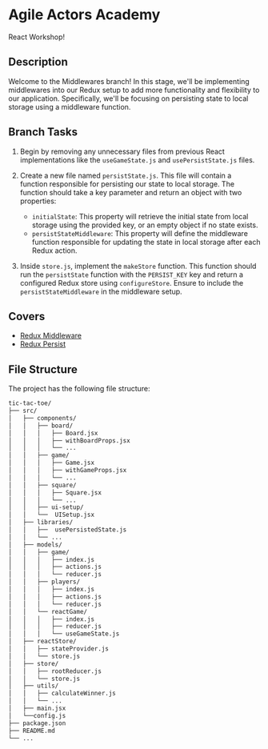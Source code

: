 # Agile Actors Academy

React Workshop!

## Description

Welcome to the Middlewares branch! In this stage, we'll be implementing middlewares into our Redux setup to add more functionality and flexibility to our application. Specifically, we'll be focusing on persisting state to local storage using a middleware function.

## Branch Tasks

1. Begin by removing any unnecessary files from previous React implementations like the `useGameState.js` and `usePersistState.js` files.

2. Create a new file named `persistState.js`. This file will contain a function responsible for persisting our state to local storage. The function should take a key parameter and return an object with two properties:

   - `initialState`: This property will retrieve the initial state from local storage using the provided key, or an empty object if no state exists.
   - `persistStateMiddleware`: This property will define the middleware function responsible for updating the state in local storage after each Redux action.

3. Inside `store.js`, implement the `makeStore` function. This function should run the `persistState` function with the `PERSIST_KEY` key and return a configured Redux store using `configureStore`. Ensure to include the `persistStateMiddleware` in the middleware setup.

## Covers

- [Redux Middleware](https://redux.js.org/advanced/middleware)
- [Redux Persist](https://github.com/rt2zz/redux-persist)

## File Structure

The project has the following file structure:

```bash
tic-tac-toe/
├── src/
│   ├── components/
│   │   ├── board/
│   │   │   ├── Board.jsx
│   │   │   ├── withBoardProps.jsx
│   │   │   └── ...
│   │   ├── game/
│   │   │   ├── Game.jsx
│   │   │   ├── withGameProps.jsx
│   │   │   └── ...
│   │   ├── square/
│   │   │   ├── Square.jsx
│   │   │   └── ...
│   │   ├── ui-setup/
│   │   └──  UISetup.jsx
│   ├── libraries/
│   │   ├──  usePersistedState.js
│   │   └── ...
│   ├── models/
│   │   ├── game/
│   │   │   ├── index.js
│   │   │   ├── actions.js
│   │   │   └── reducer.js
│   │   ├── players/
│   │   │   ├── index.js
│   │   │   ├── actions.js
│   │   │   └── reducer.js
│   │   └── reactGame/
│   │   │   ├── index.js
│   │   │   ├── reducer.js
│   │   │   └── useGameState.js
│   ├── reactStore/
│   │   ├── stateProvider.js
│   │   └── store.js
│   ├── store/
│   │   ├── rootReducer.js
│   │   └── store.js
│   ├── utils/
│   │   ├── calculateWinner.js
│   │   └── ...
│   ├── main.jsx
│   └──config.js
├── package.json
├── README.md
└── ...
```
